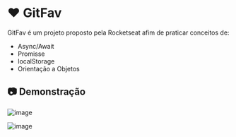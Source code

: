 # ❤️ GitFav

GitFav é um projeto proposto pela Rocketseat afim de praticar conceitos de:

- Async/Await
- Promisse
- localStorage
- Orientação a Objetos

## 📷 Demonstração
![image](https://github.com/progmesquita/gitfav-rocketseat-challenge/assets/121181562/c885014e-832f-4ebb-bfa2-013c9de71342)

![image](https://github.com/progmesquita/gitfav-rocketseat-challenge/assets/121181562/b31e292c-a263-4cd6-be86-7d7e9f0dc1be)
